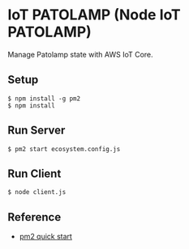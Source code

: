# IoT PATOLAMP (Node IoT PATOLAMP)

Manage Patolamp state with AWS IoT Core.

## Setup

```
$ npm install -g pm2
$ npm install
```

## Run Server

```
$ pm2 start ecosystem.config.js
```

## Run Client

```
$ node client.js
```

## Reference

- [pm2 quick start](https://pm2.keymetrics.io/docs/usage/quick-start/)

